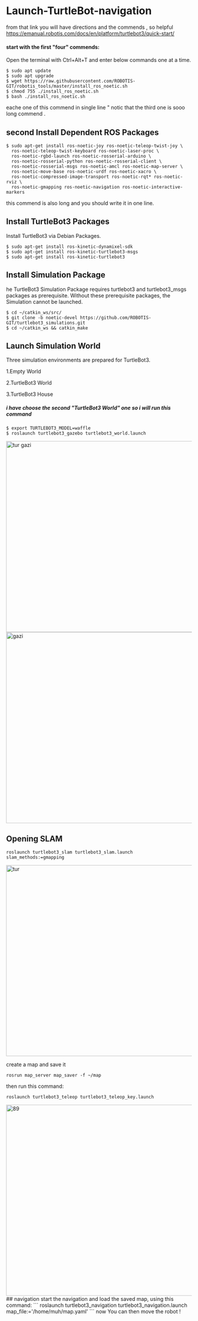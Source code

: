 # Launch-TurtleBot-navigation
from that link you will have directions and the commends , so helpful 
https://emanual.robotis.com/docs/en/platform/turtlebot3/quick-start/
#### start with the first  "four" commends:
Open the terminal with Ctrl+Alt+T and enter below commands one at a time.
````
$ sudo apt update
$ sudo apt upgrade
$ wget https://raw.githubusercontent.com/ROBOTIS-GIT/robotis_tools/master/install_ros_noetic.sh
$ chmod 755 ./install_ros_noetic.sh 
$ bash ./install_ros_noetic.sh
````
eache one of this commend in single line " notic that the third one is sooo long commend .

## second Install Dependent ROS Packages
````
$ sudo apt-get install ros-noetic-joy ros-noetic-teleop-twist-joy \
  ros-noetic-teleop-twist-keyboard ros-noetic-laser-proc \
  ros-noetic-rgbd-launch ros-noetic-rosserial-arduino \
  ros-noetic-rosserial-python ros-noetic-rosserial-client \
  ros-noetic-rosserial-msgs ros-noetic-amcl ros-noetic-map-server \
  ros-noetic-move-base ros-noetic-urdf ros-noetic-xacro \
  ros-noetic-compressed-image-transport ros-noetic-rqt* ros-noetic-rviz \
  ros-noetic-gmapping ros-noetic-navigation ros-noetic-interactive-markers
````
this commend is also long and you should write it in one line.

## Install TurtleBot3 Packages
Install TurtleBot3 via Debian Packages.
````
$ sudo apt-get install ros-kinetic-dynamixel-sdk
$ sudo apt-get install ros-kinetic-turtlebot3-msgs
$ sudo apt-get install ros-kinetic-turtlebot3
````

## Install Simulation Package
he TurtleBot3 Simulation Package requires turtlebot3 and turtlebot3_msgs packages as prerequisite.
Without these prerequisite packages, the Simulation cannot be launched.
````
$ cd ~/catkin_ws/src/
$ git clone -b noetic-devel https://github.com/ROBOTIS-GIT/turtlebot3_simulations.git
$ cd ~/catkin_ws && catkin_make
 ````
## Launch Simulation World
Three simulation environments are prepared for TurtleBot3. 

1.Empty World

2.TurtleBot3 World
  
3.TurtleBot3 House 

##### i have choose the second "TurtleBot3 World" one so i will run this command

```
$ export TURTLEBOT3_MODEL=waffle
$ roslaunch turtlebot3_gazebo turtlebot3_world.launch
```

<img width="519" alt="tur gazi" src="https://github.com/user-attachments/assets/1e27756a-7423-4cd5-a72b-348744720b51">


<img width="519" alt="gazi" src="https://github.com/user-attachments/assets/fa128b9a-5da3-4d10-8613-411402f4b18a">


## Opening SLAM
```
roslaunch turtlebot3_slam turtlebot3_slam.launch slam_methods:=gmapping
```
<img width="519" alt="tur" src="https://github.com/user-attachments/assets/d0b0bc8d-6374-4430-bbd0-49c42ef927d5">

create a map and save it
```
rosrun map_server map_saver -f ~/map
```
then run this command:
```
roslaunch turtlebot3_teleop turtlebot3_teleop_key.launch
```
<img width="519" alt="89" src="https://github.com/user-attachments/assets/706387dc-80f4-4584-b85a-a2db67a8d93d">
## navigation
start the navigation and load the saved map, using this command:
```
roslaunch turtlebot3_navigation turtlebot3_navigation.launch map_file:='/home/muh/map.yaml'
```
now You can then move the robot !

